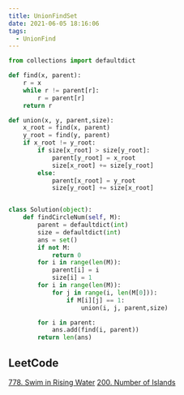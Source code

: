 ```yaml
---
title: UnionFindSet
date: 2021-06-05 18:16:06
tags:
  - UnionFind
---
```


```python
from collections import defaultdict

def find(x, parent):
    r = x
    while r != parent[r]:
        r = parent[r]
    return r

def union(x, y, parent,size):
    x_root = find(x, parent)
    y_root = find(y, parent)
    if x_root != y_root:
        if size[x_root] > size[y_root]:
            parent[y_root] = x_root
            size[x_root] += size[y_root]
        else:
            parent[x_root] = y_root
            size[y_root] += size[x_root]


class Solution(object):
    def findCircleNum(self, M):
        parent = defaultdict(int)
        size = defaultdict(int)
        ans = set()
        if not M:
            return 0
        for i in range(len(M)):
            parent[i] = i
            size[i] = 1
        for i in range(len(M)):
            for j in range(i, len(M[0])):
                if M[i][j] == 1:
                    union(i, j, parent,size)

        for i in parent:
            ans.add(find(i, parent))
        return len(ans)
```






## LeetCode
[778. Swim in Rising Water](https://leetcode-cn.com/problems/swim-in-rising-water/)
[200. Number of Islands](https://leetcode-cn.com/problems/number-of-islands/)
